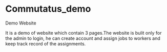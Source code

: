 # Commutatus_demo
Demo Website

It is a demo of website which contain 3 pages.The website is bulit only for the admin to login, he can create account and assign jobs to workers and keep track record of the assignments.
